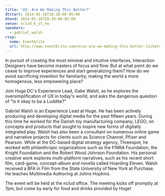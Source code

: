 ```yaml
---
title: 'UX: Are We Making This Better?'
dtstart: 2014-01-16T18:30:00-05:00
dtend: 2014-01-16T20:30:00-05:00
venue: nclud_k_st_nw
speakers:
  - gabriel_walsh
rsvp:
  name: Eventbrite
  url: http://www.eventbrite.com/e/ux-are-we-making-this-better-tickets-10119282045
---
```


In pursuit of creating the most minimal and intuitive interfaces, Interaction Designers have become masters of focus and flow. But at what point do we cease to improve experiences and start generalizing them? How do we avoid sacrificing invention for familiarity, making the world a more homogenous, less empowering place?

Join Huge DC's Experience Lead, Gabe Walsh, as he explores the oversimplification of UX in today's world, and asks the dangerous question of "Is it okay to be a Luddite?"

Gabriel Walsh is an Experience Lead at Huge. He has been actively producing and developing digital media for the past fifteen years. During this time he worked for the Danish toy manufacturing company, LEGO, on concepts and products that sought to inspire new forms of digitally integrated play. Walsh has also been a consultant on numerous online game and narrative projects for clients such as Science Channel, Pfizer and Pearson. While at the DC-based digital strategy agency, Threespot, he worked with philanthropic organizations such as the FINRA Foundation, the Knight Foundation and the Robert Wood Johnson Foundation. His personal creative work explores multi-platform narratives, such as his recent short film, card-game, concept-album and novella called Hoarding Eleven. Walsh received a BFA in Film from the State University of New York at Purchase. He teaches Multimedia Authoring at Johns Hopkins.

The event will be held at the nclud office. The meeting kicks off promptly at 7pm, but come by early for food and drinks provided by Huge!